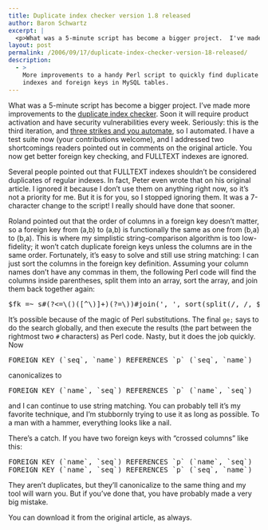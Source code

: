 ```yaml
---
title: Duplicate index checker version 1.8 released
author: Baron Schwartz
excerpt: |
  <p>What was a 5-minute script has become a bigger project.  I've made more improvements to the <a href="http://www.xaprb.com/blog/2006/08/28/how-to-find-duplicate-and-redundant-indexes-in-mysql/">duplicate index checker</a>.  Soon it will require product activation and have security vulnerabilities every week.  Seriously: this is the third iteration, and <a href="http://c2.com/cgi/wiki?ThreeStrikesAndYouAutomate">three strikes and you automate</a>, so I automated.  I have a test suite now (your contributions welcome), and I addressed two shortcomings readers pointed out in comments on the original article.  You now get better foreign key checking, and FULLTEXT indexes are ignored.</p>
layout: post
permalink: /2006/09/17/duplicate-index-checker-version-18-released/
description:
  - >
    More improvements to a handy Perl script to quickly find duplicate and redundant
    indexes and foreign keys in MySQL tables.
---
```

What was a 5-minute script has become a bigger project. I&#8217;ve made more improvements to the [duplicate index checker][1]. Soon it will require product activation and have security vulnerabilities every week. Seriously: this is the third iteration, and [three strikes and you automate][2], so I automated. I have a test suite now (your contributions welcome), and I addressed two shortcomings readers pointed out in comments on the original article. You now get better foreign key checking, and FULLTEXT indexes are ignored.

Several people pointed out that FULLTEXT indexes shouldn&#8217;t be considered duplicates of regular indexes. In fact, Peter even wrote that on his original article. I ignored it because I don&#8217;t use them on anything right now, so it&#8217;s not a priority for me. But it is for you, so I stopped ignoring them. It was a 7-character change to the script! I really should have done that sooner.

Roland pointed out that the order of columns in a foreign key doesn&#8217;t matter, so a foreign key from (a,b) to (a,b) is functionally the same as one from (b,a) to (b,a). This is where my simplistic string-comparison algorithm is too low-fidelity; it won&#8217;t catch duplicate foreign keys unless the columns are in the same order. Fortunately, it&#8217;s easy to solve and still use string matching: I can just sort the columns in the foreign key definition. Assuming your column names don&#8217;t have any commas in them, the following Perl code will find the columns inside parentheses, split them into an array, sort the array, and join them back together again:

<pre>$fk =~ s#(?&lt;=\()([^\)]+)(?=\))#join(', ', sort(split(/, /, $1)))#ge;</pre>

It&#8217;s possible because of the magic of Perl substitutions. The final `ge;` says to do the search globally, and then execute the results (the part between the rightmost two `#` characters) as Perl code. Nasty, but it does the job quickly. Now 

<pre>FOREIGN KEY (`seq`, `name`) REFERENCES `p` (`seq`, `name`)</pre>

canonicalizes to

<pre>FOREIGN KEY (`name`, `seq`) REFERENCES `p` (`name`, `seq`)</pre>

and I can continue to use string matching. You can probably tell it&#8217;s my favorite technique, and I&#8217;m stubbornly trying to use it as long as possible. To a man with a hammer, everything looks like a nail.

There&#8217;s a catch. If you have two foreign keys with &#8220;crossed columns&#8221; like this:

<pre>FOREIGN KEY (`name`, `seq`) REFERENCES `p` (`name`, `seq`)
FOREIGN KEY (`name`, `seq`) REFERENCES `p` (`seq`, `name`)</pre>

They aren&#8217;t duplicates, but they&#8217;ll canonicalize to the same thing and my tool will warn you. But if you&#8217;ve done that, you have probably made a very big mistake.

You can download it from the original article, as always.

 [1]: http://www.xaprb.com/blog/2006/08/28/how-to-find-duplicate-and-redundant-indexes-in-mysql/
 [2]: http://c2.com/cgi/wiki?ThreeStrikesAndYouAutomate